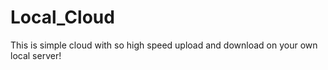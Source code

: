 # Local_Cloud
This is simple cloud with so high speed upload and download on your own local server!
